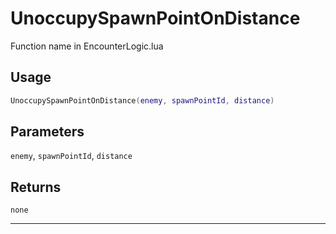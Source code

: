 # UnoccupySpawnPointOnDistance
Function name in EncounterLogic.lua
## Usage
```lua
UnoccupySpawnPointOnDistance(enemy, spawnPointId, distance)
```
## Parameters
`enemy`, `spawnPointId`, `distance`
## Returns
`none`

---